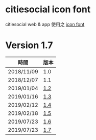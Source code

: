 # citiesocial icon font

citiesocial web & app 使用之 [icon font](https://citiesocial.github.io/cs-icon-fonts/)

# Version 1.7
| 時間 | 版本 |
|--|--|
| 2018/11/09 | 1.0 |
| 2018/12/07 | 1.1 |
| 2019/01/04 | [1.2](https://github.com/citiesocial/cs-icon-fonts/releases/tag/v1.2) |
| 2019/01/16 | [1.3](https://github.com/citiesocial/cs-icon-fonts/releases/tag/v1.3) |
| 2019/02/12 | [1.4](https://github.com/citiesocial/cs-icon-fonts/releases/tag/v1.4) |
| 2019/02/18 | [1.5](https://github.com/citiesocial/cs-icon-fonts/releases/tag/v1.5) |
| 2019/07/23 | [1.6](https://github.com/citiesocial/cs-icon-fonts/releases/tag/v1.6) |
| 2019/07/23 | [1.7]() |